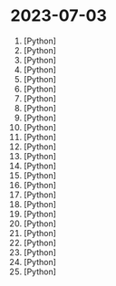 # 2023-07-03

1. [](https://github.comundefined "You like pytorch? You like micrograd? You love tinygrad! ❤️") [Python]
2. [](https://github.comundefined "Voice data <= 10 mins can also be used to train a good VC model!") [Python]
3. [](https://github.comundefined "リアルタイムボイスチェンジャー Realtime Voice Changer") [Python]
4. [](https://github.comundefined "Run inference on MPT-30B using CPU") [Python]
5. [](https://github.comundefined "<⚡️> SuperAGI - A dev-first open source autonomous AI agent framework. Enabling developers to build, manage & run useful autonomous agents quickly and reliably.") [Python]
6. [](https://github.comundefined "Ansible for DevOps examples.") [Python]
7. [](https://github.comundefined "Learn how to design large-scale systems. Prep for the system design interview. Includes Anki flashcards.") [Python]
8. [](https://github.comundefined "Chat with your documents on your local device using GPT models. No data leaves your device and 100% private.") [Python]
9. [](https://github.comundefined "Stable Diffusion web UI") [Python]
10. [](https://github.comundefined "A list of useful payloads and bypass for Web Application Security and Pentest/CTF") [Python]
11. [](https://github.comundefined "A gradio web UI for running Large Language Models like LLaMA, llama.cpp, GPT-J, Pythia, OPT, and GALACTICA.") [Python]
12. [](https://github.comundefined "🔎 Hunt down social media accounts by username across social networks") [Python]
13. [](https://github.comundefined "Book_4_《矩阵力量》 | 鸢尾花书：从加减乘除到机器学习；上架！") [Python]
14. [](https://github.comundefined "🆓免费的 ChatGPT 镜像网站列表，持续更新。List of free ChatGPT mirror sites, continuously updated.") [Python]
15. [](https://github.comundefined "A youtube-dl fork with additional features and fixes") [Python]
16. [](https://github.comundefined "An AI agent that beats the classic game Snake.") [Python]
17. [](https://github.comundefined "多智能体元编程框架：给定老板需求，输出产品文档、架构设计、任务列表、代码 | The Multi-Agent Meta Programming Framework: Given Boss Requirement, return PRD, Design, Tasks, Repo") [Python]
18. [](https://github.comundefined "This is an AI agent for Street Fighter II Champion Edition.") [Python]
19. [](https://github.comundefined "A list of Summer 2024 internships for software engineering, updated automatically everyday") [Python]
20. [](https://github.comundefined "English SDK for Apache Spark") [Python]
21. [](https://github.comundefined "Python sample codes for robotics algorithms.") [Python]
22. [](https://github.comundefined "Join us at H2O.ai to make the world's best open-source GPT with document and image Q&A, 100% private chat, no data leaks, Apache 2.0 https://arxiv.org/pdf/2306.08161.pdf Live Demo: https://gpt.h2o.ai/") [Python]
23. [](https://github.comundefined "Large-scale, Informative, and Diverse Multi-round Chat Data (and Models)") [Python]
24. [](https://github.comundefined "Social Media Hacking Toolkit is a collection of tools designed to carry out attacks such as brute-force attacks, mass reporting, and phishing on social media platforms including Instagram, Facebook, Twitter, and Gmail.") [Python]
25. [](https://github.comundefined "SoftVC VITS Singing Voice Conversion") [Python]

